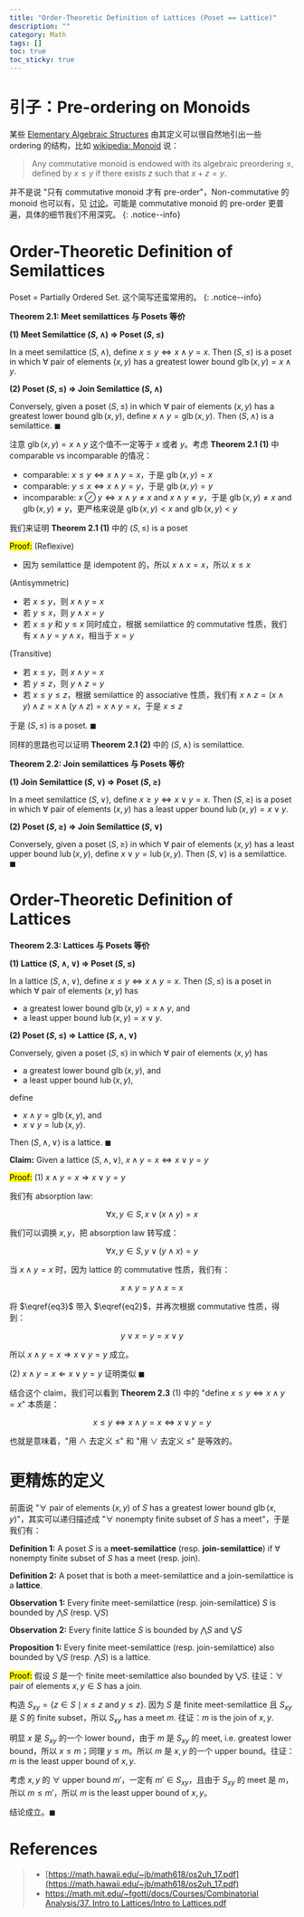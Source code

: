 ```yaml
---
title: "Order-Theoretic Definition of Lattices (Poset == Lattice)"
description: ""
category: Math
tags: []
toc: true
toc_sticky: true
---
```


# 引子：Pre-ordering on Monoids

某些 [Elementary Algebraic Structures](/math/2024/04/07/elementary-algebraic-structures) 由其定义可以很自然地引出一些 ordering 的结构，比如 [wikipedia: Monoid](https://en.wikipedia.org/wiki/Monoid#Commutative_monoid) 说：

> Any commutative monoid is endowed with its algebraic preordering $\leq$, defined by $x \leq y$ if there exists $z$ such that $x + z = y$.

并不是说 "只有 commutative monoid 才有 pre-order"，Non-commutative 的 monoid 也可以有，见 [讨论](https://math.stackexchange.com/questions/2463279/natural-pre-order-for-non-commutative-monoids)。可能是 commutative monoid 的 pre-order 更普遍，具体的细节我们不用深究。
{: .notice--info}

# Order-Theoretic Definition of Semilattices

Poset = Partially Ordered Set. 这个简写还蛮常用的。
{: .notice--info}

**Theorem 2.1: Meet semilattices 与 Posets 等价**

**(1) Meet Semilattice $(S, \wedge)$ $\Rightarrow$ Poset $(S, \leq)$**

In a meet semilattice $(S, \wedge)$, define $x \leq y \iff x \wedge y = x$. Then $(S, \leq)$ is a poset  in which $\forall$ pair of elements $(x, y)$ has a greatest lower bound $\operatorname{glb}(x,y) = x \wedge y$. 

**(2) Poset $(S, \leq)$ $\Rightarrow$ Join Semilattice $(S, \wedge)$**

Conversely, given a poset $(S, \leq)$ in which $\forall$ pair of elements $(x, y)$ has a greatest lower bound $\operatorname{glb}(x,y)$, define $x \wedge y = \operatorname{glb}(x, y)$. Then $(S, \wedge)$ is a semilattice. $\blacksquare$

注意 $\operatorname{glb}(x,y) = x \wedge y$ 这个值不一定等于 $x$ 或者 $y$。考虑 **Theorem 2.1 (1)** 中 comparable vs incomparable 的情况：

- comparable: $x \leq y \iff x \wedge y = x$，于是  $\operatorname{glb}(x,y) = x$
- comparable: $y \leq x \iff x \wedge y = y$，于是  $\operatorname{glb}(x,y) = y$
- incomparable: $x \oslash y \iff x \wedge y \neq x \text{ and } x \wedge y \neq y$，于是  $\operatorname{glb}(x,y) \neq x \text{ and } \operatorname{glb}(x,y) \neq y$，更严格来说是 $\operatorname{glb}(x,y) < x \text{ and } \operatorname{glb}(x,y) < y$

我们来证明 **Theorem 2.1 (1)** 中的 $(S, \leq)$ is a poset

<mark>Proof:</mark> 
(Reflexive) 
- 因为 semilattice 是 idempotent 的，所以 $x \wedge x = x$，所以 $x \leq x$

(Antisymmetric) 
- 若 $x \leq y$，则 $x \wedge y = x$
- 若 $y \leq x$，则 $y \wedge x = y$
- 若 $x \leq y$ 和 $y \leq x$ 同时成立，根据 semilattice 的 commutative 性质，我们有 $x \wedge y = y \wedge x$，相当于 $x = y$

(Transitive) 
- 若 $x \leq y$，则 $x \wedge y = x$
- 若 $y \leq z$，则 $y \wedge z = y$
- 若 $x \leq y \leq z$，根据 semilattice 的 associative 性质，我们有 $x \wedge z = (x \wedge y) \wedge z = x \wedge (y \wedge z) = x \wedge y = x$，于是 $x \leq z$

于是 $(S, \leq)$ is a poset. $\blacksquare$

同样的思路也可以证明 **Theorem 2.1 (2)** 中的 $(S, \wedge)$ is semilattice.

**Theorem 2.2: Join semilattices 与 Posets 等价**

**(1) Join Semilattice $(S, \vee)$ $\Rightarrow$ Poset $(S, \geq)$**

In a meet semilattice $(S, \vee)$, define $x \geq y \iff x \vee y = x$. Then $(S, \geq)$ is a poset  in which $\forall$ pair of elements $(x, y)$ has a least upper bound $\operatorname{lub}(x,y) = x \vee y$. 

**(2) Poset $(S, \geq)$ $\Rightarrow$ Join Semilattice $(S, \vee)$**

Conversely, given a poset $(S, \geq)$ in which $\forall$ pair of elements $(x, y)$ has a least upper bound $\operatorname{lub}(x,y)$, define $x \vee y = \operatorname{lub}(x, y)$. Then $(S, \vee)$ is a semilattice. $\blacksquare$

# Order-Theoretic Definition of Lattices

**Theorem 2.3: Lattices 与 Posets 等价**

**(1) Lattice $(S, \wedge, \vee)$ $\Rightarrow$ Poset $(S, \leq)$**

In a lattice $(S, \wedge, \vee)$, define $x \leq y \iff x \wedge y = x$. Then $(S, \leq)$ is a poset in which $\forall$ pair of elements $(x, y)$ has 
- a greatest lower bound $\operatorname{glb}(x,y) = x \wedge y$, and 
- a least upper bound $\operatorname{lub}(x,y) = x \vee y$.

**(2) Poset $(S, \leq)$ $\Rightarrow$ Lattice  $(S, \wedge, \vee)$**

Conversely, given a poset $(S, \leq)$ in which $\forall$ pair of elements $(x, y)$ has 
- a greatest lower bound $\operatorname{glb}(x,y)$, and
- a least upper bound $\operatorname{lub}(x,y)$,

define 
- $x \wedge y = \operatorname{glb}(x, y)$, and
- $x \vee y = \operatorname{lub}(x, y)$. 

Then $(S, \wedge, \vee)$ is a lattice. $\blacksquare$

**Claim:** Given a lattice $(S, \wedge, \vee)$, $x \wedge y = x \iff x \vee y = y$

<mark>Proof:</mark> (1) $x \wedge y = x \Rightarrow x \vee y = y$

我们有 absorption law: 

$$
\begin{equation}
    \forall x, y \in S, \, x \vee (x \wedge y) = x 
    \tag{1} 
    \label{eq1}
\end{equation}
$$

我们可以调换 $x, y$，把 absorption law 转写成：

$$
\begin{equation}
    \forall x, y \in S, \, y \vee (y \wedge x) = y 
    \tag{2} 
    \label{eq2}
\end{equation}
$$

当 $x \wedge y = x$ 时，因为 lattice 的 commutative 性质，我们有：

$$
\begin{equation}
    x \wedge y = y \wedge x = x 
    \tag{3} 
    \label{eq3}
\end{equation}
$$

将 $\eqref{eq3}$ 带入 $\eqref{eq2}$，并再次根据 commutative 性质，得到：

$$
\begin{equation}
    y \vee x = y = x \vee y 
    \tag{4}
\end{equation}
$$

所以 $x \wedge y = x \Rightarrow x \vee y = y$ 成立。

(2) $x \wedge y = x \Leftarrow x \vee y = y$ 证明类似 $\blacksquare$

结合这个 claim，我们可以看到 **Theorem 2.3** (1) 中的 "define $x \leq y \iff x \wedge y = x$" 本质是：

$$
x \leq y \iff x \wedge y = x \iff x \vee y = y
$$

也就是意味着，"用 $\wedge$ 去定义 $\leq$" 和 "用 $\vee$ 去定义 $\leq$" 是等效的。

# 更精炼的定义

前面说 "$\forall$ pair of elements $(x, y)$ of $S$ has a greatest lower bound $\operatorname{glb}(x,y)$"，其实可以递归描述成 "$\forall$ nonempty finite subset of $S$ has a meet"，于是我们有：

**Definition 1:** A poset $S$ is a **meet-semilattice** (resp. **join-semilattice**) if $\forall$ nonempty finite subset of $S$ has a meet (resp. join).

**Definition 2:** A poset that is both a meet-semilattice and a join-semilattice is a **lattice**.

**Observation 1:** Every finite meet-semilattice (resp. join-semilattice) $S$ is bounded by $\bigwedge S$ (resp. $\bigvee S$)

**Observation 2:** Every finite lattice $S$ is bounded by $\bigwedge S$ and $\bigvee S$

**Proposition 1:** Every finite meet-semilattice (resp. join-semilattice) also bounded by $\bigvee S$ (resp. $\bigwedge S$) is a lattice.

<mark>Proof:</mark> 假设 $S$ 是一个 finite meet-semilattice also bounded by $\bigvee S$. 往证：$\forall$ pair of elements $x, y \in S$ has a join.

构造 $S_{xy} = \lbrace z \in S \mid x \leq z \text{ and } y \leq z \rbrace$. 因为 $S$ 是 finite meet-semilattice 且 $S_{xy}$ 是 $S$ 的 finite subset，所以 $S_{xy}$ has a meet $m$. 往证：$m$ is the join of $x,y$.

明显 $x$ 是 $S_{xy}$ 的一个 lower bound，由于 $m$ 是 $S_{xy}$ 的 meet, i.e. greatest lower bound，所以 $x \leq m$；同理 $y \leq m$。所以 $m$ 是 $x,y$ 的一个 upper bound。往证：$m$ is the least upper bound of $x,y$.

考虑 $x,y$ 的 $\forall$ upper bound $m'$，一定有 $m' \in S_{xy}$，且由于 $S_{xy}$ 的 meet 是 $m$，所以 $m \leq m'$，所以 $m$ is the least upper bound of $x,y$。

结论成立。$\blacksquare$

# References

> - [https://math.hawaii.edu/~jb/math618/os2uh_17.pdf](https://math.hawaii.edu/~jb/math618/os2uh_17.pdf)
> - [https://math.mit.edu/~fgotti/docs/Courses/Combinatorial Analysis/37. Intro to Lattices/Intro to Lattices.pdf](https://math.mit.edu/~fgotti/docs/Courses/Combinatorial%20Analysis/37.%20Intro%20to%20Lattices/Intro%20to%20Lattices.pdf)